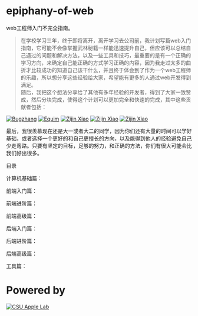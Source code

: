 # epiphany-of-web

web工程师入门不完全指南。

>在学校学习三年，终于即将离开，离开学习去公司前，我计划写篇web入门指南，它可能不会像掌握武林秘籍一样能迅速提升自己，但应该可以总结自己遇过的问题和解决方法，以及一些工具和技巧，最重要的是有一个正确的学习方向，来确定自己能正确的方式学习正确的内容，因为我走过太多的曲折才比较成功的知道自己该干什么，并且终于体会到了作为一个web工程师的乐趣，所以想分享这些经验给大家，希望能有更多的人通过web开发得到满足。<br>
随后，我把这个想法分享给了其他有多年经验的开发者，得到了大家一致赞成，然后分块完成，使得这个计划可以更加完全和快速的完成，其中这些贡献者包括：

[![Bugzhang](https://avatars2.githubusercontent.com/u/9525158?v=3&s=100 "Bugzhang")](https://github.com/rhythm1995)
[![Equim](https://avatars3.githubusercontent.com/u/17795845?v=3&s=100 "Equim")](https://github.com/Equim-chan)
[![Zijin Xiao](https://avatars3.githubusercontent.com/u/21074571?v=3&s=100 "Yuki-Nagato")](https://github.com/Yuki-Nagato)
[![Zijin Xiao](https://avatars3.githubusercontent.com/u/4846135?v=3&s=100 "Zijin Xiao")](https://github.com/jxpxxzj)
[![Zijin Xiao](https://avatars2.githubusercontent.com/u/22200374?v=3&s=100 "Donny-Hikari")](https://github.com/Donny-Hikari)






最后，我很羡慕现在还是大一或者大二的同学，因为你们还有大量的时间可以学好基础，或者选择一个更好的和自己更擅长的方向，以及能得到他人的经验避免自己少走弯路。只要有坚定的目标，足够的努力，和正确的方法，你们有很大可能会比我们好出很多。

目录

计算机基础篇：

前端入门篇：

前端进阶篇：

前端高级篇：

后端入门篇：

后端进阶篇：

后端高级篇：

工具篇：


# Powered by
[![CSU Apple Lab](https://avatars1.githubusercontent.com/u/23062358?v=3&s=100 "CSU Apple Lab")](https://github.com/CSU-Apple-Lab)